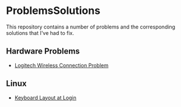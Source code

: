 # ProblemsSolutions
This repository contains a number of problems and the corresponding solutions that I've had to fix.


## Hardware Problems
- [Logitech Wireless Connection Problem](Hardware/LogitechWirelessConnection.md)


## Linux
- [Keyboard Layout at Login](Linux/KeyboardLayoutLogin.md)
